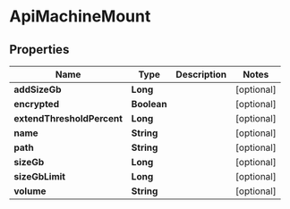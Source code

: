 

# ApiMachineMount


## Properties

| Name | Type | Description | Notes |
|------------ | ------------- | ------------- | -------------|
|**addSizeGb** | **Long** |  |  [optional] |
|**encrypted** | **Boolean** |  |  [optional] |
|**extendThresholdPercent** | **Long** |  |  [optional] |
|**name** | **String** |  |  [optional] |
|**path** | **String** |  |  [optional] |
|**sizeGb** | **Long** |  |  [optional] |
|**sizeGbLimit** | **Long** |  |  [optional] |
|**volume** | **String** |  |  [optional] |



